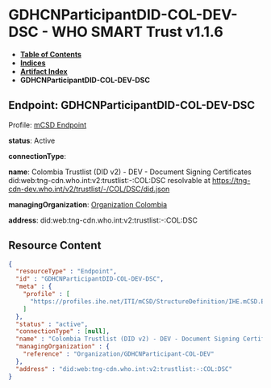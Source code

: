 # GDHCNParticipantDID-COL-DEV-DSC - WHO SMART Trust v1.1.6

* [**Table of Contents**](toc.md)
* [**Indices**](indices.md)
* [**Artifact Index**](artifacts.md)
* **GDHCNParticipantDID-COL-DEV-DSC**

## Endpoint: GDHCNParticipantDID-COL-DEV-DSC

Profile: [mCSD Endpoint](https://profiles.ihe.net/ITI/mCSD/4.0.0/StructureDefinition-IHE.mCSD.Endpoint.html)

**status**: Active

**connectionType**: 

**name**: Colombia Trustlist (DID v2) - DEV - Document Signing Certificates did:web:tng-cdn.who.int:v2:trustlist:-:COL:DSC resolvable at https://tng-cdn-dev.who.int/v2/trustlist/-/COL/DSC/did.json

**managingOrganization**: [Organization Colombia](Organization-GDHCNParticipant-COL-DEV.md)

**address**: did:web:tng-cdn.who.int:v2:trustlist:-:COL:DSC



## Resource Content

```json
{
  "resourceType" : "Endpoint",
  "id" : "GDHCNParticipantDID-COL-DEV-DSC",
  "meta" : {
    "profile" : [
      "https://profiles.ihe.net/ITI/mCSD/StructureDefinition/IHE.mCSD.Endpoint"
    ]
  },
  "status" : "active",
  "connectionType" : [null],
  "name" : "Colombia Trustlist (DID v2) - DEV - Document Signing Certificates\ndid:web:tng-cdn.who.int:v2:trustlist:-:COL:DSC\nresolvable at https://tng-cdn-dev.who.int/v2/trustlist/-/COL/DSC/did.json",
  "managingOrganization" : {
    "reference" : "Organization/GDHCNParticipant-COL-DEV"
  },
  "address" : "did:web:tng-cdn.who.int:v2:trustlist:-:COL:DSC"
}

```
